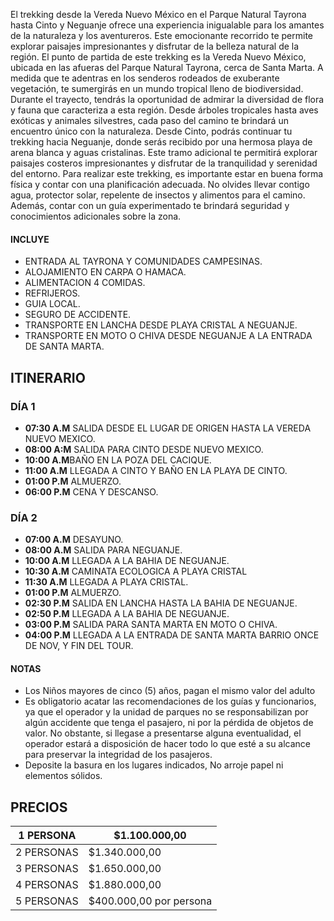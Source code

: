El trekking desde la Vereda Nuevo México en el Parque Natural Tayrona hasta Cinto y Neguanje ofrece una experiencia inigualable para los amantes de la naturaleza y los aventureros. Este emocionante recorrido te permite explorar paisajes impresionantes y disfrutar de la belleza natural de la región.
El punto de partida de este trekking es la Vereda Nuevo México, ubicada en las afueras del Parque Natural Tayrona, cerca de Santa Marta. A medida que te adentras en los senderos rodeados de exuberante vegetación, te sumergirás en un mundo tropical lleno de biodiversidad.
Durante el trayecto, tendrás la oportunidad de admirar la diversidad de flora y fauna que caracteriza a esta región. Desde árboles tropicales hasta aves exóticas y animales silvestres, cada paso del camino te brindará un encuentro único con la naturaleza.
Desde Cinto, podrás continuar tu trekking hacia Neguanje, donde serás recibido por una hermosa playa de arena blanca y aguas cristalinas. Este tramo adicional te permitirá explorar paisajes costeros impresionantes y disfrutar de la tranquilidad y serenidad del entorno. 
Para realizar este trekking, es importante estar en buena forma física y contar con una planificación adecuada. No olvides llevar contigo agua, protector solar, repelente de insectos y alimentos para el camino. Además, contar con un guía experimentado te brindará seguridad y conocimientos adicionales sobre la zona.

#### INCLUYE
- ENTRADA AL TAYRONA Y COMUNIDADES CAMPESINAS.
- ALOJAMIENTO EN CARPA O HAMACA.
- ALIMENTACION 4 COMIDAS.
- REFRIJEROS.
- GUIA LOCAL.
- SEGURO DE ACCIDENTE.
- TRANSPORTE EN LANCHA DESDE PLAYA CRISTAL A NEGUANJE.
- TRANSPORTE EN MOTO O CHIVA DESDE NEGUANJE A LA ENTRADA DE SANTA MARTA.

## ITINERARIO

### DÍA 1
- **07:30 A.M** SALIDA DESDE EL LUGAR DE ORIGEN HASTA LA VEREDA NUEVO MEXICO.
- **08:00 A:M** SALIDA PARA CINTO DESDE NUEVO MEXICO.
- **10:00 A.M**BAÑO EN LA POZA DEL CACIQUE.
- **11:00 A.M** LLEGADA A CINTO Y BAÑO EN LA PLAYA DE CINTO.
- **01:00 P.M** ALMUERZO.
- **06:00 P.M** CENA Y DESCANSO.

### DÍA 2
- **07:00  A.M** DESAYUNO.
- **08:00  A.M** SALIDA PARA NEGUANJE.
- **10:00  A.M** LLEGADA A LA BAHIA DE NEGUANJE.
- **10:30  A.M** CAMINATA ECOLOGICA A PLAYA CRISTAL 
- **11:30  A.M** LLEGADA A PLAYA CRISTAL.
- **01:00  P.M** ALMUERZO.
- **02:30  P.M** SALIDA EN LANCHA HASTA LA BAHIA DE NEGUANJE.
- **02:50  P.M** LLEGADA A LA BAHIA DE NEGUANJE.
- **03:00  P.M** SALIDA PARA SANTA MARTA EN MOTO O CHIVA.
- **04:00  P.M** LLEGADA A LA ENTRADA DE SANTA MARTA BARRIO ONCE DE NOV, Y FIN DEL TOUR.  

#### NOTAS
- Los Niños mayores de cinco (5) años, pagan el mismo valor del adulto
- Es obligatorio acatar las recomendaciones de los guías y funcionarios, ya que el operador y la unidad de parques no se responsabilizan por algún accidente que tenga el pasajero, ni por la pérdida de objetos de valor. No obstante, si llegase a presentarse alguna eventualidad, el operador estará a disposición de hacer todo lo que esté a su alcance para preservar la integridad de los pasajeros.
- Deposite la basura en los lugares indicados, No arroje papel ni elementos sólidos.

## PRECIOS

<table>
<thead>
<tr>
<th>
1 PERSONA
</th>
<th>
$1.100.000,00
</th>
</tr>
</thead>
<tbody>
<tr>
<td>
2 PERSONAS
</td>
<td> $1.340.000,00 </td>
</tr>
<tr>
<td>
3 PERSONAS
</td>
<td> $1.650.000,00 </td>
</tr>
<tr>
<td>
4 PERSONAS
</td>
<td> $1.880.000,00 </td>
</tr>
<tr>
<td>
5 PERSONAS
</td>
<td> $400.000,00 por persona </td>
</tr>
</tbody>
</table>
